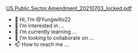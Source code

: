 [US.Public.Sector.Amendment_20210703_locked.pdf](https://github.com/Yungwillo22/Yungwillo22/files/14731782/US.Public.Sector.Amendment_20210703_locked.pdf)
- 👋 Hi, I’m @Yungwillo22
- 👀 I’m interested in ...
- 🌱 I’m currently learning ...
- 💞️ I’m looking to collaborate on ...
- 📫 How to reach me ...

<!---
Yungwillo22/Yungwillo22 is a ✨ special ✨ repository because its `README.md` (this file) appears on your GitHub profile.
You can click the Preview link to take a look at your changes.
--->

